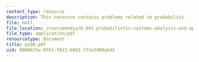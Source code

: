 ```yaml
---
content_type: resource
description: This resource contains problems related to probability.
file: null
file_location: /coursemedia/6-041-probabilistic-systems-analysis-and-applied-probability-spring-2006/0000675e0fb1f022b0d3771e5488ebd2_ps08.pdf
file_type: application/pdf
resourcetype: Document
title: ps08.pdf
uid: 0000675e-0fb1-f022-b0d3-771e5488ebd2
---
```

